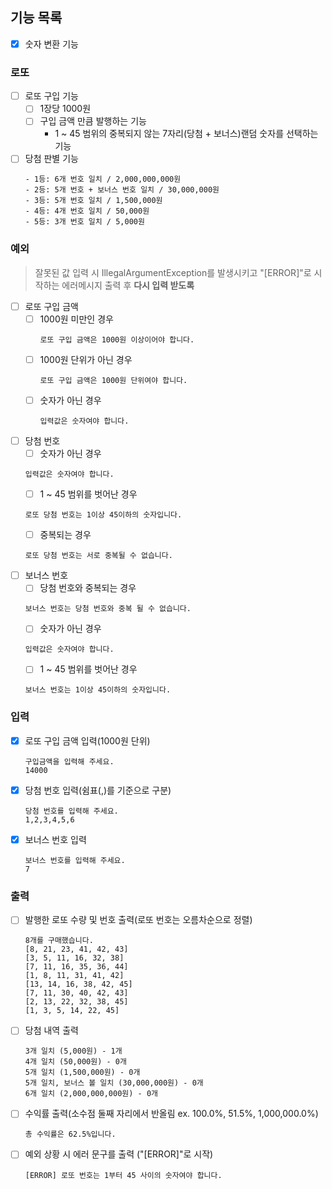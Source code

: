 ## 기능 목록

-[x] 숫자 변환 기능 

### 로또

-[ ] 로또 구입 기능
    -[ ] 1장당 1000원
    -[ ] 구입 금액 만큼 발행하는 기능
      - 1 ~ 45 범위의 중복되지 않는 7자리(당첨 + 보너스)랜덤 숫자를 선택하는 기능

-[ ] 당첨 판별 기능
    ```
    - 1등: 6개 번호 일치 / 2,000,000,000원
    - 2등: 5개 번호 + 보너스 번호 일치 / 30,000,000원
    - 3등: 5개 번호 일치 / 1,500,000원
    - 4등: 4개 번호 일치 / 50,000원
    - 5등: 3개 번호 일치 / 5,000원
    ```

### 예외

> 잘못된 값 입력 시 IllegalArgumentException를 발생시키고 "[ERROR]"로 시작하는  에러메시지 출력 후 **다시 입력 받도록**
-[ ] 로또 구입 금액
    -[ ] 1000원 미만인 경우
      ```
      로또 구입 금액은 1000원 이상이어야 합니다. 
      ```
    -[ ] 1000원 단위가 아닌 경우
      ```
      로또 구입 금액은 1000원 단위여야 합니다. 
      ```
    -[ ] 숫자가 아닌 경우
      ```
      입력값은 숫자여야 합니다. 
      ```
-[ ] 당첨 번호
    -[ ] 숫자가 아닌 경우
     ```
     입력값은 숫자여야 합니다. 
     ```
    -[ ] 1 ~ 45 범위를 벗어난 경우
     ```
     로또 당첨 번호는 1이상 45이하의 숫자입니다.
     ```
    -[ ] 중복되는 경우
     ```
     로또 당첨 번호는 서로 중복될 수 없습니다. 
     ```
-[ ] 보너스 번호
    -[ ] 당첨 번호와 중복되는 경우
     ```
     보너스 번호는 당첨 번호와 중복 될 수 없습니다. 
     ```
    -[ ] 숫자가 아닌 경우
     ```
     입력값은 숫자여야 합니다. 
     ```
    -[ ] 1 ~ 45 범위를 벗어난 경우
     ```
     보너스 번호는 1이상 45이하의 숫자입니다.
     ```

### 입력

-[x] 로또 구입 금액 입력(1000원 단위)

   ```
   구입금액을 입력해 주세요.
   14000
   ```

-[x] 당첨 번호 입력(쉼표(,)를 기준으로 구분)

   ```
   당첨 번호를 입력해 주세요.
   1,2,3,4,5,6
   ```

-[x] 보너스 번호 입력

   ```
   보너스 번호를 입력해 주세요.
   7
   ```

### 출력

-[ ] 발행한 로또 수량 및 번호 출력(로또 번호는 오름차순으로 정렬)

   ```
   8개를 구매했습니다.
   [8, 21, 23, 41, 42, 43] 
   [3, 5, 11, 16, 32, 38] 
   [7, 11, 16, 35, 36, 44] 
   [1, 8, 11, 31, 41, 42] 
   [13, 14, 16, 38, 42, 45] 
   [7, 11, 30, 40, 42, 43] 
   [2, 13, 22, 32, 38, 45] 
   [1, 3, 5, 14, 22, 45]
   ```

-[ ] 당첨 내역 출력

   ```
   3개 일치 (5,000원) - 1개
   4개 일치 (50,000원) - 0개
   5개 일치 (1,500,000원) - 0개
   5개 일치, 보너스 볼 일치 (30,000,000원) - 0개
   6개 일치 (2,000,000,000원) - 0개
   ```

-[ ] 수익률 출력(소수점 둘째 자리에서 반올림 ex. 100.0%, 51.5%, 1,000,000.0%)

   ```
   총 수익률은 62.5%입니다.
   ```

-[ ] 예외 상황 시 에러 문구를 출력 ("[ERROR]"로 시작)

   ```
   [ERROR] 로또 번호는 1부터 45 사이의 숫자여야 합니다.
   ```
